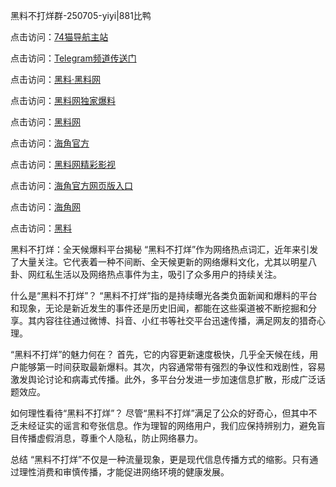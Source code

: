 黑料不打烊群-250705-yiyi|881比鸭

点击访问：<a href="https://74mao.com/">74猫导航主站</a>

点击访问：<a href="https://74mao.com/">Telegram频道传送门</a>

点击访问：<a href="https://heiliaolvzlu3.pages.dev">黑料·黑料网</a>

点击访问：<a href="https://heiliaoyvnrda.pages.dev">黑料网独家爆料</a>

点击访问：<a href="https://ert-6he.pages.dev/">黑料网</a>

点击访问：<a href="https://sdfsh.pages.dev/">海角官方</a>

点击访问：<a href="https://sdbsd.pages.dev/">黑料网精彩影视</a>

点击访问：<a href="https://gdas.pages.dev/">海角官方网页版入口</a>

点击访问：<a href="https://haef.pages.dev/">海角网</a>

点击访问：<a href="https://fge-7ja.pages.dev/">黑料</a>

黑料不打烊：全天候爆料平台揭秘
“黑料不打烊”作为网络热点词汇，近年来引发了大量关注。它代表着一种不间断、全天候更新的网络爆料文化，尤其以明星八卦、网红私生活以及网络热点事件为主，吸引了众多用户的持续关注。

什么是“黑料不打烊”？
“黑料不打烊”指的是持续曝光各类负面新闻和爆料的平台和现象，无论是新近发生的事件还是历史旧闻，都能在这些渠道被不断挖掘和分享。其内容往往通过微博、抖音、小红书等社交平台迅速传播，满足网友的猎奇心理。

“黑料不打烊”的魅力何在？
首先，它的内容更新速度极快，几乎全天候在线，用户能够第一时间获取最新爆料。其次，内容通常带有强烈的争议性和戏剧性，容易激发舆论讨论和病毒式传播。此外，多平台分发进一步加速信息扩散，形成广泛话题效应。

如何理性看待“黑料不打烊”？
尽管“黑料不打烊”满足了公众的好奇心，但其中不乏未经证实的谣言和夸张信息。作为理智的网络用户，我们应保持辨别力，避免盲目传播虚假消息，尊重个人隐私，防止网络暴力。

总结
“黑料不打烊”不仅是一种流量现象，更是现代信息传播方式的缩影。只有通过理性消费和审慎传播，才能促进网络环境的健康发展。
